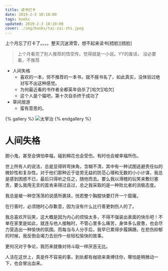 ```yaml
---
title: 读书打卡
date: 2019-2-3 10:10:00
tags: books
updated: 2019-2-3 10:10:00
cover: ./img/books/tai-zai-zhi.jpeg
---
```


上个月忘了打卡了。。。。整天沉迷滑雪，想不起来读书[捂脸][捂脸]

> 上个月看完了别人推荐的悟空传。觉得就是一小说。YY的废话， 没必要看，不推荐

- 人间失格
    - 喜欢的一本，但不推荐的一本书，就不报书名了，如此真实，没体验过绝对写不出这种感觉。
    - 为何最近看的书作者全都英年自杀了[哈欠][哈欠]
    - 这个人是个猫吧，第十次自杀终于成功了
- 草间居游
    - 蛮有意思的。

{% gallery %}
![太宰治](./img/books/tai-zai-zhi.jpeg)
{% endgallery %}

# 人间失格

胆小鬼，甚至会惧怕幸福，碰到棉花也会受伤。有时也会被幸福所伤。

世上所有人的说法，总是显得转弯抹角，含糊不清，其中有一种试图逃避责任似的微妙性和复杂性。对于他们那种近于徒劳无益的防范心理和无数的小小计谋，我总是感到困惑不已，最后只得听之任之，随他而去。要么我以滑稽的玩笑来敷衍塞责，要么我用无言的首肯来得过且过，总之我采取的是一种败北者的消极态度。

我总是被一种空荡荡的说感所裹挟，恍若整个胸膛快要打开一个窟窿。

在行善时，必须随时心存歉意，因为没有什么比行善更刺伤人的了。

我总喜欢开玩笑，这大概是因为内心的烦恼太多，不得不强装出表面的快乐吧！不单在家里是如此，就连与他人接触时，不管心里多么痛苦，身体多么疲惫，也会尽力营造出一种愉快的氛围。而每当与人分手后，我早已累得步履蹒跚。在悲伤抑郁的时候，我反倒会竭力去创作一些轻松愉快的故事。

更何况对于争论，我历来就像对待斗殴一样厌恶无比。

人活在这世上，真是件不容易的事，到处都有枷锁来束缚住你，哪怕是稍微动一下，也会冒出血来。
